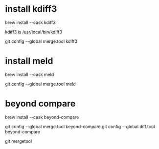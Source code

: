# install kdiff3

brew install --cask kdiff3

kdiff3 is /usr/local/bin/kdiff3

git config --global merge.tool kdiff3


# install meld

brew install --cask meld

git config --global merge.tool meld


# beyond compare
brew install --cask beyond-compare

git config --global merge.tool beyond-compare
git config --global diff.tool beyond-compare

git mergetool
